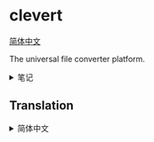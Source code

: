 # clevert

[简体中文](#translation-zh-cn)

The universal file converter platform.

<details>
<summary>笔记</summary>

- http://127.0.0.1:9393/static/extensions/zcodecs/index.js

```sh
sed -i 's/deb.debian.org/mirrors.ustc.edu.cn/g' /etc/apt/sources.list.d/debian.sources
apt update ; apt install -y g++ make pkg-config cmake ninja-build curl

export ALL_PROXY="socks://192.168.1.128:1090"
echo "nameserver 223.5.5.5" > /etc/resolv.conf
sed -i 's@//.*archive.ubuntu.com@//mirrors.ustc.edu.cn@g' /etc/apt/sources.list
sed -i 's/security.ubuntu.com/mirrors.ustc.edu.cn/g' /etc/apt/sources.list
apt update
apt install -y curl/jammy
printf "deb [trusted=yes] http://apt.llvm.org/jammy/ llvm-toolchain-jammy-18 main\ndeb-src [trusted=yes] http://apt.llvm.org/jammy/ llvm-toolchain-jammy-18 main\n" >> /etc/apt/sources.list
apt update
apt install -y cmake g++ make
apt install -y clang-18/llvm-toolchain-jammy-18

目标，让 clang generate 出比 gcc 快的 binary
https://llvm.org/docs/Vectorizers.html
https://wiki.gentoo.org/wiki/GCC_optimization/zh-cn
google: clang auto vectorize gcc
```

## 编译优化

- https://gcc.gnu.org/onlinedocs/gcc/Instrumentation-Options.html#Instrumentation-Options
- https://gist.github.com/daniel-j-h/c4b109bff0b717fc9b24
- https://github.com/zamazan4ik/awesome-pgo/#pgo-support-in-programming-languages-and-compilers
- https://rigtorp.se/notes/pgo/
- https://github.com/llvm/llvm-project/blob/main/bolt/README.md (但是 BOLT 似乎只对超大型程序效果显著)

```sh
clear ; ~/misc/apps/hyperfine -w 1 -r 5 './ect -3 ect_test_set/*'
```

## 开发进度

- [x] 弄明白 electron nodeIntegration (不再使用)
- [x] 扩展 api 初步
- [x] 探索单 js 文件 集成的可实现性
- [x] converter 扩展 api
- [x] action 执行和调度器 初步
- [x] jpegxl multi-call binary 提供
- [x] webp multi-call binary 提供
- [x] webp 三端
- [x] jpegxl 三端
- [x] mp4box 三端
- [x] 加入 uname -a
- [x] rsync 四端
- [x] 修复 jpegxl macos 有问题，没静态链接。
- [x] 可能 (不可能，不支持嵌套虚拟化，已使用 warpbuild 替代) 可以在 mac 上跑虚拟机 linux/win arm64 ？ https://docs.orbstack.dev/machines/ https://docs.orbstack.dev/quick-start
- [x] jpegxl: 链接自己的 jpegli 而不是传统 libjpeg-turbo (暂时不考虑了)，linux 下使用系统的 zlib 动态链接
- [x] 不要尝试给 ect 增加不写入旧文件的逻辑。很麻烦很麻烦的。在扩展里面用复制文件的方法来替代。
- [x] ect 开启 PGO 优化
- [x] 下载包再解压的模式，不做流式解压了
- [x] 先不要纠结编译 assets 了
- [x] 实现一个代码量最少的，用于 bootstrap 的 node unzip
- [x] 完善扩展安装逻辑
- [x] zcodecs 合并 ect, webp, jpegxl
- [x] 完善 action 执行逻辑
- [x] 执行进度和扩展安装进度展示
- [x] electron 和流程重构，自动尝试新端口
- [x] config store
- [x] electron window state restore
- [x] 一个扩展的多个版本共存
- [x] 约定扩展目录是 id_1.2.3
- [x] config 最好是保存到本地，而不是浏览器。让浏览器成为一个无状态的东西会比较好。
- [x] 考虑前端如何传状态到后端？答：需要的时候实现 get-profile，add-profile 等操作即可。
- [x] i18n 如何设计？~~参考 typescript(typescript 的方案实现复杂)~~ ，参考 https://github.com/ivanhofer/typesafe-i18n/tree/main/packages/detectors
- [x] 与扩展互操作。导出到扩展，提供工具函数 (比如提供固定 locale=en-US) ~~(浏览器使用 import map，node 使用 module import hook)~~ 直接使用 globalThis 插进去
- [x] Rename `wait -> promise`
- [ ] 扩展允许跳过安装依赖，比如使用系统自己的 python
- [ ] 确定 UI 设计参考 https://ui.shadcn.com/docs/components/radio-group 和 https://material.angular.io/components/radio/overview
- [ ] 引入图标
- [ ] 强制扩展使用统一风格
- [ ] CSS 与交互初步，成为一个能用的东西 抄 https://mui.com/material-ui/react-button/
- [ ] 需要权衡实现难度和界面易用性，先画图
- [ ] 官方扩展 zcodecs
- [ ] 暂时先用内置 mirror 列表，以后可以考虑国内放一个或多个固定地址来存 mirror 的列表
- [ ] 多来源镜像下载 不多源并行了，找个快点的镜像就可以了，自动选择镜像什么的 cat ../a.tar.gz | ../7z -si -tgzip -so x | ../7z -si -ttar x
- [ ] 多弄一个扩展，展示用，一共至少要两个吧
- [ ] 关于扩展建议 out extension 的设计
- [ ] 用户保存的 profile，最近使用的 profile，extension-profile 三种进入入口
- [ ] ect 的 zip 和 gzip 优化需要先解压再压缩。ect 似乎不支持 unicode 文件名？这些都是可以考虑的，让扩展去做的补救措施。
- [ ] 支持 7z，zstd，xz 等，用扩展形式
- [ ] 更多扩展
- [ ] 扩展商店初步
- [ ] 改进 PGO 抽奖技术
- [ ] 为各个 linux 发行版打包 (debian, fedora, arch)
- [ ] 上线
- [ ] 能否命令行使用？给一些用户不使用 gui 的可能？以后再做
- [ ] 支持 gtk webkit？tauri？
- [ ] 以后如果要多扩展同时展示，可以使用 css block 来保证不冲突 全局可以影响扩展，但是扩展不能影响全局

## 扩展与营销灵感

- https://v2ex.com/t/1084071#reply39
- https://github.com/pemistahl/grex?tab=readme-ov-file#8-webassembly-support
- https://www.icebeer.top/用%E3%80%8C枯萎%E3%80%8D的技术做水平的思考/
- https://v2ex.com/t/1077985#r_15344339 (注意评论)
- https://v2ex.com/t/1042387
- https://v2ex.com/t/1073426
- https://v2ex.com/t/1065469
- https://v2ex.com/t/1059035
- https://v2ex.com/t/984548
- https://v2ex.com/t/1041478
- https://v2ex.com/t/1052395
- https://github.com/rsyncOSX/RsyncOSX
- https://v2ex.com/t/1044205
- https://github.com/rubickCenter/rubick
- https://github.com/nginx/nginx/archive/refs/tags/release-1.27.0.tar.gz
- https://github.com/ghtz08/kuguo-kgm-decoder
- https://github.com/jifengg/ffmpeg-script
- https://github.com/RimoChan/unvcode
- https://github.com/josStorer/RWKV-Runner
- https://github.com/qpdf/qpdf
- https://github.com/ArtifexSoftware/mupdf
- https://github.com/VikParuchuri/marker
- https://github.com/caj2pdf/caj2pdf
- https://github.com/HandBrake/HandBrake
- https://github.com/ArtifexSoftware/mupdf
- https://v2ex.com/t/1067501#reply5
- https://github.com/hzwer/Practical-RIFE/

- https://github.com/zincsearch/zincsearch
- https://github.com/meilisearch/meilisearch
- https://github.com/agourlay/zip-password-finder
- https://github.com/myfreeer/chrome-pak-customizer
- https://github.com/tjko/jpegoptim
- https://github.com/T8RIN/ImageToolbox
- https://github.com/caorushizi/mediago

## 仓库结构

关于仓库结构，我打算 monorepo，只用 clevert-app/clevert 这一个 repo，包括官方扩展，本体，文档，官网等。

## 技术选型

- 对 node / electron 都支持，node 支持开个 http 服务器到浏览器打开。
  - 以无 electron 环境的 node 为基准来开发，之后移植到 electron 会比较方便。node 大致是 electron 的子集。
- 核心/前端/扩展 均使用原生 html css js，采用 es module。类型检查使用 `// @ts-check` 和 jsdoc。
  - 使用 原生 js + jsdoc/tsdoc + `@ts-check` 而不是直接 typescript 的原因，是 typescript 需要转译，在需要支持扩展的情况下，得内置一个 tsc 或者其他编译器，整个流程非常麻烦。我希望使用 `// @ts-check` 和 jsdoc 来实现类似的规范开发的效果。如果扩展作者自己愿意用 ts，那就让他们自己转译。
- core -> extension -> action -> profile

## 扩展中的二进制

扩展中的二进制尽量偷别人的，减少重新编译。我们以后可以考虑做个备份以免删库。

对于项目提供的二进制不理想的情况（比如一大堆 shared lib，需要依赖发行版，或者 jpegxl 这样的可以用 multi call 减小体积的），就重新编译，并提供我们支持的几个平台。

对于扩展中二进制的编译：

我们自己编译的，统一用 zip -9

- linux 要求环境必须为主流的环境，保证 glibc，libgcc，libstdc++，libz 可用。其他依赖应当静态链接。标准是 docker debian:12。
- win 大多数时候使用 msys2 mingw，某些时候可能会需要 msys2 cygwin 比如 rsync，也尽量不要依赖 vc runtime。
- win arm64 可以用 linux arm64 跑 wine。windows 可能需要支持 win arm64，以后可以当成宣传的卖点？
- mac 目前只支持 arm64。

```sh
# https://stackoverflow.com/a/73388939
nm --dynamic --undefined-only --with-symbol-versions ./jpegxl | grep GLIBC | sed -e 's#.\+@##' | sort --unique
```

## 其他

这个项目的扩展应该不需要太复杂的功能，主要就是一堆表单而已，原生 web 技术应该够用

输出可能是不同类型的两个文件，比如视频文件 拆分成视频轨道和音频轨道

任务 要支持串联 action

action 要对应一个配置 json，可以用 json 配置。所有表单映射到这个 json

是否绝对路径输入由扩展决定

inputs
input:{
main:[]
a:[]
b:[]
}

https://indiehackertools.net/

https://medium.com/@felixrieseberg/javascript-on-the-desktop-fast-and-slow-2b744dfb8b55

https://registry.npmmirror.com/binary.html?path=electron/

<!-- <svg xmlns="http://www.w3.org/2000/svg" viewBox="0 0 100 100" style="background:#009688;stroke:#fff;stroke-width:10px"><path style="filter: drop-shadow(-2px 6px 1px #077);" d="M110 10 70 30l40 80-40-80-20 10 40 80-40-80-20 10 40 80-40-80-30-60 30 60"/></svg> -->

<!--
# old clevert presets

current = 'ffmpeg_comp_low'

[presets.global]
threads_count = 1
input_list = ['input']
output_dir = 'output'
# output_force = true
# output_suffix = '_out'
pipe = '<inherit>'

[presets.any2fdkaac]
program = '/home/kkocdko/misc/apps/any2fdkaac'
args_template = '{input_file} {output_file}'
output_extension = 'm4a'

[presets.cwebp]
program = 'D:\Libraries\libwebp\libwebp_1.0.0\bin\cwebp.exe'
args_template = '-m 6 -metadata none {input_file} -o {output_file} -q 50'
output_extension = 'webp'

[presets.cwebp_lossless]
parent = 'cwebp'
args_template = '-lossless -m 6 -sharp_yuv -metadata none {input_file} -o {output_file}'

[presets.cwebp_lossless_noalpha]
parent = 'cwebp'
args_template = '-lossless -m 6 -sharp_yuv -metadata none -noalpha {input_file} -o {output_file}'

[presets.ffmpeg]
program = '/home/kkocdko/misc/apps/ffmpeg'

[presets.ffmpeg_comp_low]
parent = 'ffmpeg'
output_extension = 'mp4'
args_template = '-i {input_file} -c:v libx264 -crf 32 -preset veryslow -r 30 -ac 1 -b:a 64k {output_file}'
# -ac 1
# -threads 4

[presets.ffmpeg_comp_mid]
parent = 'ffmpeg'
output_extension = 'mp4'
args_template = '-i {input_file} -c:v libx264 -crf 24 -preset veryslow -b:a 128k {output_file}'

[presets.ffmpeg_xw]
parent = 'ffmpeg'
output_extension = 'mp4'
args_template = '-i {input_file} -c:v libx264 -crf 24 -preset 8 -b:a 160k {output_file}'

[presets.ffmpeg_xw2]
parent = 'ffmpeg'
output_extension = 'mp4'
args_template = '-i {input_file} -c:v libx264 -crf 32 -preset 8 -filter:a "volume=4.0" -b:a 64k {output_file}'
# -filter:a "volume=0.5"

[presets.ffmpeg_m4a]
parent = 'ffmpeg'
args_template = '-y -i {input_file} -vn -c:a libfdk_aac -b:a 192k -ac 1 {output_file}'
output_extension = 'm4a'
# -ac 1

[presets.ffmpeg_mp3]
parent = 'ffmpeg'
args_template = '-i {input_file} -c:a libmp3lame -b:a 192k -q:a 0 {output_file}'
output_extension = 'mp3'

[presets.ffmpeg_copy]
parent = 'ffmpeg'
args_template = '-i {input_file} -c copy {output_file}'

[presets.ffmpeg_copy_audio]
parent = 'ffmpeg'
args_template = '-i {input_file} -vn -c:a copy {output_file}'
output_extension = 'm4a'

[presets.ffmpeg_slice]
parent = 'ffmpeg'
args_template = '-i {input_file} -ss 00:47:46.00 -to 00:57:16.00 -c copy {output_file}'

# [presets.ffmpeg_concat]
# ffmpeg -f concat -i list.txt -c copy output.mkv
# list.txt:
# file 'p1.mkv'
# file 'p2.mkv'

[presets.guetzli]
program = 'D:\Libraries\guetzli\guetzli.exe'
args_template = '--quality 90 {input_file} {output_file}'
output_extension = 'jpeg'

[presets.pngquant]
program = '/home/kkocdko/misc/apps/pngquant'
output_extension = 'png'

[presets.pngquant_docs]
parent = 'pngquant'
args_template = '--speed 1 --quality 0-5 --posterize 4 --nofs -f 8 -o {output_file} {input_file}'

[presets.pngquant_pics]
parent = 'pngquant'
args_template = '--speed 1 --quality 20-100 --nofs -o {output_file} {input_file}'

[presets.inkscape]
program = 'Z:\Inkscape_1.1.1\bin\inkscape.exe'

[presets.inkscape_svg2png]
parent = 'inkscape'
args_template = '--export-type png --export-width 2560 --export-background #ffffff -o {output_file} {input_file}'
output_extension = 'png'

[presets.inkscape_pdf2svg]
parent = 'inkscape'
args_template = '--export-type svg --pdf-poppler --pdf-page {repeat_num} -o {output_file} {input_file}'
output_extension = 'svg'
output_serial = true
# repeat_count = 50

[presets.waifu2x] # github.com/nihui/waifu2x-ncnn-vulkan
program = '.\Waifu2x_20210521\waifu2x-ncnn-vulkan.exe'
args_template = '-i {input_file} -o {output_file} -n 3 -s 1'
output_extension = 'png'
threads_count = 1

-->
</details>

## Translation

<details>
<summary id="translation-zh-cn">简体中文</summary>

> clevert - 通用的文件转换平台

</details>
